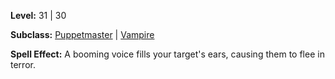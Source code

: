 <!-- TITLE: Spell: Invoke Fear -->

**Level:** 31 | 30

**Subclass:** [Puppetmaster](puppetmaster) | [Vampire](vampire)

**Spell Effect:** A booming voice fills your target's ears, causing them to flee in terror.